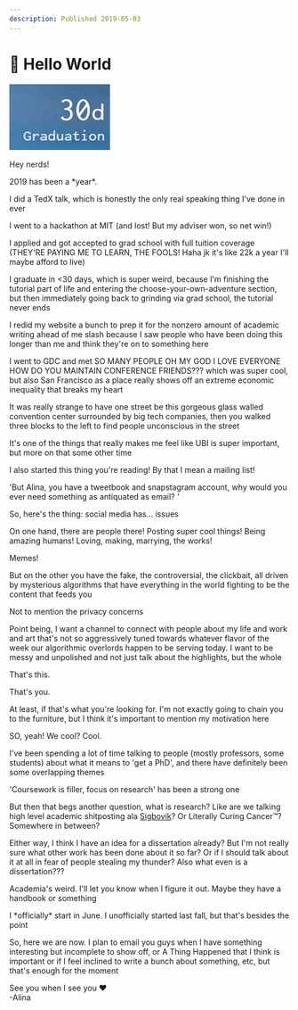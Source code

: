 ```yaml
---
description: Published 2019-05-03
---
```


# 👋 Hello World

![30 days until graduation ho!](../.gitbook/assets/image.png)

Hey nerds!  
  
2019 has been a \*year\*.  
  
I did a TedX talk, which is honestly the only real speaking thing I've done in ever  
  
I went to a hackathon at MIT \(and lost! But my adviser won, so net win!\)  
  
I applied and got accepted to grad school with full tuition coverage \(THEY'RE PAYING ME TO LEARN, THE FOOLS! Haha jk it's like 22k a year I'll maybe afford to live\)  
  
I graduate in &lt;30 days, which is super weird, because I'm finishing the tutorial part of life and entering the choose-your-own-adventure section, but then immediately going back to grinding via grad school, the tutorial never ends  
  
I redid my website a bunch to prep it for the nonzero amount of academic writing ahead of me slash because I saw people who have been doing this longer than me and think they're on to something here  
  
I went to GDC and met SO MANY PEOPLE OH MY GOD I LOVE EVERYONE HOW DO YOU MAINTAIN CONFERENCE FRIENDS??? which was super cool, but also San Francisco as a place really shows off an extreme economic inequality that breaks my heart  
  
It was really strange to have one street be this gorgeous glass walled convention center surrounded by big tech companies, then you walked three blocks to the left to find people unconscious in the street  
  
It's one of the things that really makes me feel like UBI is super important, but more on that some other time  
  
I also started this thing you're reading! By that I mean a mailing list!  
  
'But Alina, you have a tweetbook and snapstagram account, why would you ever need something as antiquated as email? '  
  
So, here's the thing: social media has... issues  
  
On one hand, there are people there! Posting super cool things! Being amazing humans! Loving, making, marrying, the works!  
  
Memes!  
  
But on the other you have the fake, the controversial, the clickbait, all driven by mysterious algorithms that have everything in the world fighting to be the content that feeds you  
  
Not to mention the privacy concerns  
  
Point being, I want a channel to connect with people about my life and work and art that's not so aggressively tuned towards whatever flavor of the week our algorithmic overlords happen to be serving today. I want to be messy and unpolished and not just talk about the highlights, but the whole  
  
  
  
  
  
That's this.  
  
  
  
That's you.  
  
  
  
  
  
At least, if that's what you're looking for. I'm not exactly going to chain you to the furniture, but I think it's important to mention my motivation here  
  
SO, yeah! We cool? Cool.  
  
I've been spending a lot of time talking to people \(mostly professors, some students\) about what it means to 'get a PhD', and there have definitely been some overlapping themes  
  
'Coursework is filler, focus on research' has been a strong one  
  
But then that begs another question, what is research? Like are we talking high level academic shitposting ala [Sigbovik](http://www.sigbovik.org/)? Or Literally Curing Cancer™️? Somewhere in between?  
  
Either way, I think I have an idea for a dissertation already? But I'm not really sure what other work has been done about it so far? Or if I should talk about it at all in fear of people stealing my thunder? Also what even is a dissertation???  
  
Academia's weird. I'll let you know when I figure it out. Maybe they have a handbook or something  
  
I \*officially\* start in June. I unofficially started last fall, but that's besides the point  
  
So, here we are now. I plan to email you guys when I have something interesting but incomplete to show off, or A Thing Happened that I think is important or if I feel inclined to write a bunch about something, etc, but that's enough for the moment  
  
See you when I see you ♥️  
-Alina

